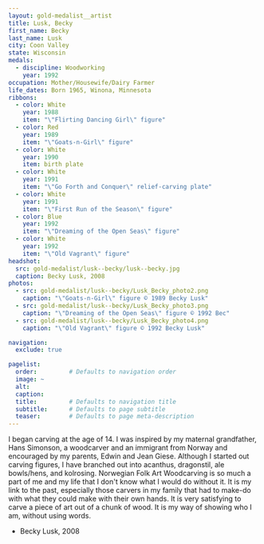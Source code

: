 ```yaml
---
layout: gold-medalist__artist
title: Lusk, Becky
first_name: Becky
last_name: Lusk
city: Coon Valley
state: Wisconsin
medals: 
  - discipline: Woodworking
    year: 1992
occupation: Mother/Housewife/Dairy Farmer
life_dates: Born 1965, Winona, Minnesota
ribbons:
  - color: White
    year: 1988
    item: "\"Flirting Dancing Girl\" figure"
  - color: Red
    year: 1989
    item: "\"Goats-n-Girl\" figure"
  - color: White
    year: 1990
    item: birth plate
  - color: White
    year: 1991
    item: "\"Go Forth and Conquer\" relief-carving plate"
  - color: White
    year: 1991
    item: "\"First Run of the Season\" figure"
  - color: Blue
    year: 1992
    item: "\"Dreaming of the Open Seas\" figure"
  - color: White
    year: 1992
    item: "\"Old Vagrant\" figure"
headshot:
  src: gold-medalist/lusk--becky/lusk--becky.jpg
  caption: Becky Lusk, 2008
photos:
  - src: gold-medalist/lusk--becky/Lusk_Becky_photo2.png
    caption: "\"Goats-n-Girl\" figure © 1989 Becky Lusk"
  - src: gold-medalist/lusk--becky/Lusk_Becky_photo3.png
    caption: "\"Dreaming of the Open Seas\" figure © 1992 Bec"
  - src: gold-medalist/lusk--becky/Lusk_Becky_photo4.png
    caption: "\"Old Vagrant\" figure © 1992 Becky Lusk"

navigation:
  exclude: true

pagelist:
  order:         # Defaults to navigation order  
  image: ~
  alt:
  caption:
  title:         # Defaults to navigation title
  subtitle:      # Defaults to page subtitle
  teaser:        # Defaults to page meta-description  
---
```

I began carving at the age of 14. I was inspired by my maternal grandfather, Hans Simonson, a woodcarver and an immigrant from Norway and encouraged by my parents, Edwin and Jean Giese. Although I started out carving figures, I have branched out into acanthus, dragonstil, ale bowls/hens, and kolrosing. Norwegian Folk Art Woodcarving is so much a part of me and my life that I don't know what I would do without it. It is my link to the past, especially those carvers in my family that had to make-do with what they could make with their own hands. It is very satisfying to carve a piece of art out of a chunk of wood. It is my way of showing who I am, without using words.

- Becky Lusk, 2008
